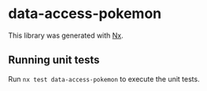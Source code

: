 # data-access-pokemon

This library was generated with [Nx](https://nx.dev).

## Running unit tests

Run `nx test data-access-pokemon` to execute the unit tests.
